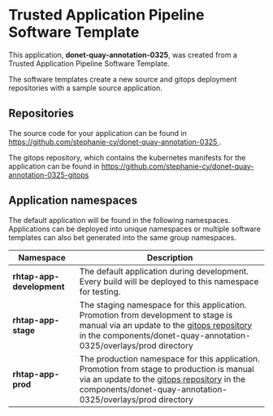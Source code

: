 # Trusted Application Pipeline Software Template

This application, **donet-quay-annotation-0325**, was created from a Trusted Application Pipeline Software Template.

The software templates create a new source and gitops deployment repositories with a sample source application. 

## Repositories

The source code for your application can be found in [https://github.com/stephanie-cy/donet-quay-annotation-0325 ](https://github.com/stephanie-cy/donet-quay-annotation-0325 ).
 
The gitops repository, which contains the kubernetes manifests for the application can be found in 
[https://github.com/stephanie-cy/donet-quay-annotation-0325-gitops ](https://github.com/stephanie-cy/donet-quay-annotation-0325-gitops ) 

## Application namespaces 

The default application will be found in the following namespaces. Applications can be deployed into unique namespaces or multiple software templates can also bet generated into the same group namespaces.  

|  Namespace   |  Description   |  
| -------- | -------- |   
| **rhtap-app-development** | The default application during development. Every build will be deployed to this namespace for testing. | 
| **rhtap-app-stage** | The staging namespace for this application. Promotion from development to stage is manual via an update to the [gitops repository](https://github.com/stephanie-cy/donet-quay-annotation-0325-gitops ) in the components/donet-quay-annotation-0325/overlays/prod directory |  
| **rhtap-app-prod** | The production namespace for this application. Promotion from stage to production is manual via an update to the [gitops repository](https://github.com/stephanie-cy/donet-quay-annotation-0325-gitops ) in the components/donet-quay-annotation-0325/overlays/prod directory | 